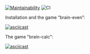 [![Maintainability](https://api.codeclimate.com/v1/badges/a99a88d28ad37a79dbf6/maintainability)](https://codeclimate.com/github/codeclimate/codeclimate/maintainability)
![CI](https://github.com/hallernsk/php-project-lvl1/workflows/CI/badge.svg)


Installation and the game “brain-even”:

[![asciicast](https://asciinema.org/a/yg8fFmtVvxisb9cpsxdpzaLD9.svg)](https://asciinema.org/a/yg8fFmtVvxisb9cpsxdpzaLD9)


The game "brain-calc":

[![asciicast](https://asciinema.org/a/tzGKpFD11tlIksqaKMW8FTRHC.svg)](https://asciinema.org/a/tzGKpFD11tlIksqaKMW8FTRHC)

